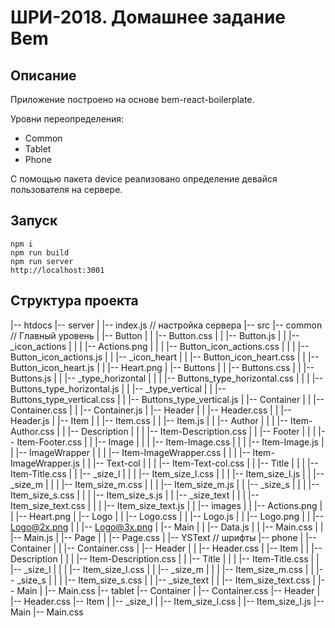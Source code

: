 # ШРИ-2018. Домашнее задание Bem

## Описание

Приложение построено на основе bem-react-boilerplate.

Уровни переопределения:
  - Common
  - Tablet
  - Phone

С помощью пакета device реализовано определение девайся пользователя на сервере.

## Запуск

```
npm i
npm run build
npm run server
http://localhost:3001
```


## Структура проекта
|-- htdocs
    |-- server
    |   |-- index.js // настройка сервера
    |-- src
        |-- common // Главный уровень
        |   |-- Button
        |   |   |-- Button.css
        |   |   |-- Button.js
        |   |   |-- _icon_actions
        |   |   |   |-- Actions.png
        |   |   |   |-- Button_icon_actions.css
        |   |   |   |-- Button_icon_actions.js
        |   |   |-- _icon_heart
        |   |       |-- Button_icon_heart.css
        |   |       |-- Button_icon_heart.js
        |   |       |-- Heart.png
        |   |-- Buttons
        |   |   |-- Buttons.css
        |   |   |-- Buttons.js
        |   |   |-- _type_horizontal
        |   |   |   |-- Buttons_type_horizontal.css
        |   |   |   |-- Buttons_type_horizontal.js
        |   |   |-- _type_vertical
        |   |       |-- Buttons_type_vertical.css
        |   |       |-- Buttons_type_vertical.js
        |   |-- Container
        |   |   |-- Container.css
        |   |   |-- Container.js
        |   |-- Header
        |   |   |-- Header.css
        |   |   |-- Header.js
        |   |-- Item
        |   |   |-- Item.css
        |   |   |-- Item.js
        |   |   |-- Author
        |   |   |   |-- Item-Author.css
        |   |   |-- Description
        |   |   |   |-- Item-Description.css
        |   |   |-- Footer
        |   |   |   |-- Item-Footer.css
        |   |   |-- Image
        |   |   |   |-- Item-Image.css
        |   |   |   |-- Item-Image.js
        |   |   |-- ImageWrapper
        |   |   |   |-- Item-ImageWrapper.css
        |   |   |   |-- Item-ImageWrapper.js
        |   |   |-- Text-col
        |   |   |   |-- Item-Text-col.css
        |   |   |-- Title
        |   |   |   |-- Item-Title.css
        |   |   |-- _size_l
        |   |   |   |-- Item_size_l.css
        |   |   |   |-- Item_size_l.js
        |   |   |-- _size_m
        |   |   |   |-- Item_size_m.css
        |   |   |   |-- Item_size_m.js
        |   |   |-- _size_s
        |   |   |   |-- Item_size_s.css
        |   |   |   |-- Item_size_s.js
        |   |   |-- _size_text
        |   |   |   |-- Item_size_text.css
        |   |   |   |-- Item_size_text.js
        |   |   |-- images
        |   |       |-- Actions.png
        |   |       |-- Heart.png
        |   |-- Logo
        |   |   |-- Logo.css
        |   |   |-- Logo.js
        |   |   |-- Logo.png
        |   |   |-- Logo@2x.png
        |   |   |-- Logo@3x.png
        |   |-- Main
        |   |   |-- Data.js
        |   |   |-- Main.css
        |   |   |-- Main.js
        |   |-- Page
        |   |   |-- Page.css
        |   |-- YSText // шрифты
        |-- phone
        |   |-- Container
        |   |   |-- Container.css
        |   |-- Header
        |   |   |-- Header.css
        |   |-- Item
        |   |   |-- Description
        |   |   |   |-- Item-Description.css
        |   |   |-- Title
        |   |   |   |-- Item-Title.css
        |   |   |-- _size_l
        |   |   |   |-- Item_size_l.css
        |   |   |-- _size_m
        |   |   |   |-- Item_size_m.css
        |   |   |-- _size_s
        |   |   |   |-- Item_size_s.css
        |   |   |-- _size_text
        |   |       |-- Item_size_text.css
        |   |-- Main
        |       |-- Main.css
        |-- tablet
            |-- Container
            |   |-- Container.css
            |-- Header
            |   |-- Header.css
            |-- Item
            |   |-- _size_l
            |       |-- Item_size_l.css
            |       |-- Item_size_l.js
            |-- Main
                |-- Main.css
